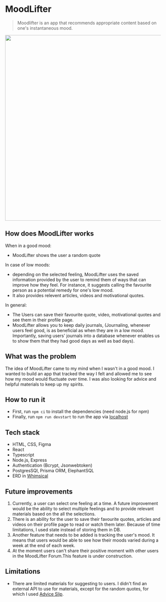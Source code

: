 # MoodLifter
> Moodlifter is an app that recommends appropriate content based on one's instantaneous mood.

<!-- ![MoodLifter Demo](public/assets/images/moodlifter.gif) -->
<img src="public/assets/images/moodlifterapp.gif" width="600px"/>

## How does MoodLifter works
When in a good mood:
- MoodLifter shows the user a random quote

In case of low moods:
- depending on the selected feeling, MoodLifter uses the saved information provided by the user to remind them of ways that can improve how they feel. For instance, it suggests calling the favourite person as a potential remedy for one's low mood. 
- It also provides relevent articles, videos and motivational quotes.

In general:
- The Users can save their favourite quote, video, motivational quotes and see them in their profile page.
- MoodLifter allows you to keep daily journals, (Journaling, whenever users feel good, is as beneficial as when they are in a low mood. Importantly, saving users' journals into a database whenever enables us to show them that they had good days as well as bad days).

## What was the problem
The idea of MoodLifter came to my mind when I wasn't in a good mood. I wanted to build an app that tracked the way I felt and allowed me to see how my mood would fluctuate over time. I was also looking for advice and helpful materials to keep up my spirits.

## How to run it
- First, run `npm ci` to install the dependencies (need node.js for npm)
- Finally, run `npm run devstart` to run the app via <a href="http://localhost:3000">localhost<a/>

## Tech stack
- HTML, CSS, Figma
- React
- Typescript
- Node.js, Express
- Authentication (Bcrypt, Jsonwebtoken)
- PostgresSQl, Prisma ORM, ElephantSQL
- ERD in <a href='https://whimsical.com/erd-AZzP7M7D3QxSgoB27RLNP5'>Whimsical</a>

## Future improvements
1. Currently, a user can select one feeling at a time. A future improvement would be the ability to select multiple feelings and to provide relevant materials based on the all the selections.
2. There is an ability for the user to save their favourite quotes, articles and videos on their profile page to read or watch them later. Because of time limitations, I used state instead of storing them in DB.
3. Another feature that needs to be added is tracking the user's mood. It means that users would be able to see how their moods varied during a week at the end of each week.
4. At the moment users can't share their positive moment with other users in the MoodLifter Forum.This feature is under construction.

## Limitations
- There are limited materials for suggesting to users. I didn't find an external API to use for materials, except for the random quotes, for which I used <a href='https://api.adviceslip.com/'>Advice Slip<a/>.



